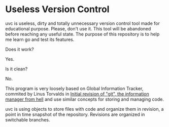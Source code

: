 
# Useless Version Control

uvc is useless, dirty and totally unnecessary version control tool made for educational purpose. Please, don't use it. This tool will be abandoned before reaching any useful state. The purpose of this repository is to help me learn go and test its features.

Does it work?

Yes.

Is it clean?

No.

This program is very loosely based on Global Information Tracker, commited by Linus Torvalds in [Initial revision of "git", the information manager from hell](https://github.com/git/git/tree/e83c5163316f89bfbde7d9ab23ca2e25604af290) and use similar concepts for storing and managing code. 

uvc is using objects to store files with code and organize them in revision, a point in time snapshot of the repository. Revisions are organized in switchable branches.

